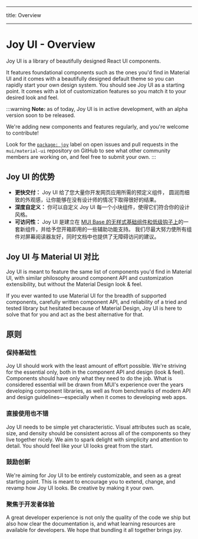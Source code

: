 - - -
title: Overview
- - -

# Joy UI - Overview

<p class="description">Joy UI is a library of beautifully designed React UI components.</p>

It features foundational components such as the ones you'd find in Material UI and it comes with a beautifully designed default theme so you can rapidly start your own design system. You should see Joy UI as a starting point. It comes with a lot of customization features so you match it to your desired look and feel.

:::warning **Note:** as of today, Joy UI is in active development, with an alpha version soon to be released.

We're adding new components and features regularly, and you're welcome to contribute!

Look for the [`package: joy`](https://github.com/mui/material-ui/labels/package%3A%20joy) label on open issues and pull requests in the `mui/material-ui` repository on GitHub to see what other community members are working on, and feel free to submit your own. :::

## Joy UI 的优势

- **更快交付：** Joy UI 给了您大量你开发网页应用所需的预定义组件， 圆润而细致的外观感，让你能够在没有设计师的情况下取得很好的结果。
- **深度自定义：** 你可以自定义 Joy UI 每一个小块组件，使得它们符合你的设计风格。
- **可访问性：** Joy UI 是建立在 [MUI Base  的无样式基础组件和低级钩子上](/base/getting-started/overview/)的一套新组件，并给予您开箱即用的一些辅助功能支持。 我们尽最大努力使所有组件对屏幕阅读器友好，同时文档中也提供了无障碍访问的建议。

## Joy UI 与 Material UI 对比

Joy UI is meant to feature the same list of components you'd find in Material UI, with similar philosophy around component API and customization extensibility, but without the Material Design look & feel.

If you ever wanted to use Material UI for the breadth of supported components, carefully written component API, and reliability of a tried and tested library but hesitated because of Material Design, Joy UI is here to solve that for you and act as the best alternative for that.

## 原则

### 保持基础性

Joy UI should work with the least amount of effort possible. We're striving for the essential only, both in the component API and design (look & feel). Components should have only what they need to do the job. What is considered essential will be drawn from MUI's experience over the years developing component libraries, as well as from benchmarks of modern API and design guidelines—especially when it comes to developing web apps.

### 直接使用也不错

Joy UI needs to be simple yet characteristic. Visual attributes such as scale, size, and density should be consistent across all of the components so they live together nicely. We aim to spark delight with simplicity and attention to detail. You should feel like your UI looks great from the start.

### 鼓励创新

We're aiming for Joy UI to be entirely customizable, and seen as a great starting point. This is meant to encourage you to extend, change, and revamp how Joy UI looks. Be creative by making it your own.

### 聚焦于开发者体验

A great developer experience is not only the quality of the code we ship but also how clear the documentation is, and what learning resources are available for developers. We hope that bundling it all together brings joy.
